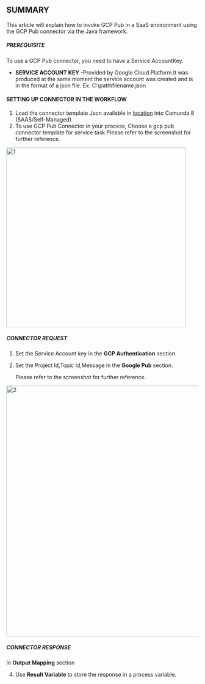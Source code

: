 ## SUMMARY
This article will explain how to invoke GCP Pub in a SaaS environment using the GCP Pub connector via the Java framework.

##### **PREREQUISITE**

To use a GCP Pub connector, you need to have a Service AccountKey. 
- **SERVICE ACCOUNT KEY** -Provided by Google Cloud Platform.It was produced at the same moment the service account was created and is in the format of a json file.
  Ex: C:\path\filename.json
#### **SETTING UP CONNECTOR IN THE WORKFLOW**
  1. Load the connector template Json available in [location](element-templates/gcp-pub-template.json) into Camunda 8 (SAAS/Self-Managed)
  2. To use GCP Pub Connector in your process, Choose a gcp pub connector template for service task.Please refer to the screenshot for further reference.           

<img width="471" alt="1" src="https://github.com/CognizantOpenSource/Cognizant-Camunda-Connectors/assets/123737340/df529b32-372d-48be-9d16-e73ab51fc52a">


##### **CONNECTOR REQUEST**
1. Set the Service Account key in the **GCP Authentication** section.
2. Set the Project Id,Topic Id,Message in the **Google Pub** section.
   
   Please refer to the screenshot for further reference.

<img width="657" alt="2" src="https://github.com/CognizantOpenSource/Cognizant-Camunda-Connectors/assets/123737340/91a58ca6-f2cd-41b8-862e-7f12fdc47e70">


##### **CONNECTOR RESPONSE**
In **Output Mapping** section

4. Use **Result Variable** to store the response in a process variable.
